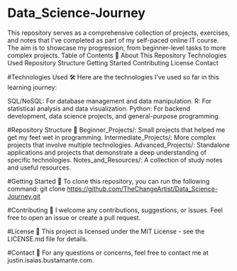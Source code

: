 # Data_Science-Journey
This repository serves as a comprehensive collection of projects, exercises, and notes that I've completed as part of my self-paced online IT course. The aim is to showcase my progression, from beginner-level tasks to more complex projects.
Table of Contents 📑
About This Repository
Technologies Used
Repository Structure
Getting Started
Contributing
License
Contact

#Technologies Used 🛠️
Here are the technologies I've used so far in this learning journey:

SQL/NoSQL: For database management and data manipulation.
R: For statistical analysis and data visualization.
Python: For backend development, data science projects, and general-purpose programming.

#Repository Structure 📂
Beginner_Projects/: Small projects that helped me get my feet wet in programming.
Intermediate_Projects/: More complex projects that involve multiple technologies.
Advanced_Projects/: Standalone applications and projects that demonstrate a deep understanding of specific technologies.
Notes_and_Resources/: A collection of study notes and useful resources.

#Getting Started 🚀
To clone this repository, you can run the following command: git clone https://github.com/TheChangeArtist/Data_Science-Journey.git

#Contributing 🤝
I welcome any contributions, suggestions, or issues. Feel free to open an issue or create a pull request.

#License 📄
This project is licensed under the MIT License - see the LICENSE.md file for details.

#Contact 📧
For any questions or concerns, feel free to contact me at justin.isaias.bustamante.com.
